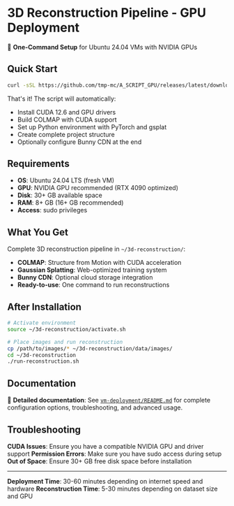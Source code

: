 # 3D Reconstruction Pipeline - GPU Deployment

🚀 **One-Command Setup** for Ubuntu 24.04 VMs with NVIDIA GPUs

## Quick Start

```bash
curl -sSL https://github.com/tmp-mc/A_SCRIPT_GPU/releases/latest/download/deploy.tar.gz | tar -xz && cd A_SCRIPT_GPU && ./deploy.sh
```

That's it! The script will automatically:
- Install CUDA 12.6 and GPU drivers
- Build COLMAP with CUDA support  
- Set up Python environment with PyTorch and gsplat
- Create complete project structure
- Optionally configure Bunny CDN at the end

## Requirements

- **OS**: Ubuntu 24.04 LTS (fresh VM)
- **GPU**: NVIDIA GPU recommended (RTX 4090 optimized)
- **Disk**: 30+ GB available space
- **RAM**: 8+ GB (16+ GB recommended)
- **Access**: sudo privileges

## What You Get

Complete 3D reconstruction pipeline in `~/3d-reconstruction/`:
- **COLMAP**: Structure from Motion with CUDA acceleration
- **Gaussian Splatting**: Web-optimized training system
- **Bunny CDN**: Optional cloud storage integration
- **Ready-to-use**: One command to run reconstructions

## After Installation

```bash
# Activate environment
source ~/3d-reconstruction/activate.sh

# Place images and run reconstruction
cp /path/to/images/* ~/3d-reconstruction/data/images/
cd ~/3d-reconstruction
./run-reconstruction.sh
```

## Documentation

📖 **Detailed documentation**: See [`vm-deployment/README.md`](vm-deployment/README.md) for complete configuration options, troubleshooting, and advanced usage.

## Troubleshooting

**CUDA Issues**: Ensure you have a compatible NVIDIA GPU and driver support
**Permission Errors**: Make sure you have sudo access during setup
**Out of Space**: Ensure 30+ GB free disk space before installation

---

**Deployment Time**: 30-60 minutes depending on internet speed and hardware
**Reconstruction Time**: 5-30 minutes depending on dataset size and GPU
